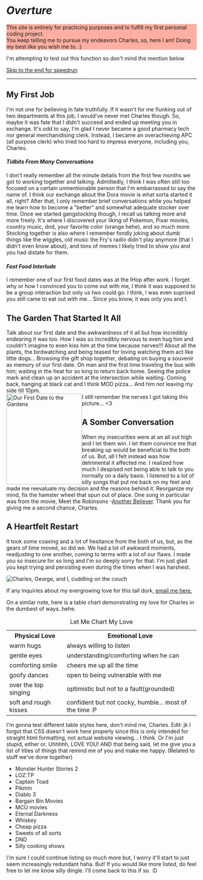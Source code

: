 <!DOCTYPE html>
<html>
<head>
<title>Expression of Love</title>
</head>
<body>

<h1><em>Overture</em></h1>
  <p style="background-color:rgba(255, 99, 71, 0.5);">This site is entirely for practicing purposes and to fulfill my first personal coding project.<br>You keep telling me to pursue my endeavors Charles, so, here I am! Doing my best like you wish me to. :)</p>
  <p>I'm attempting to test out this function so don't mind the mention below</p>
  <p><a href="#End">Skip to the end for speedrun</a></p>
<hr>
  
<h2 title="it's an awful place to work at and I suggest no one does it">My First Job</h2>
  <p>I'm not one for believing in fate truthfully. If it wasn't for me flunking out of two departments at this job, I would've never met Charles though. So, maybe it was fate that I didn't succeed and ended up meeting you in exchange. It's odd to say, I'm glad I never became a good pharmacy tech nor general merchanidising clerk. Instead, I became an overachieving APC (all purpose clerk) who tried too hard to impress everyone, including you, Charles.</p>

<h4><i>Tidbits From Many Conversations</i></h4>
  <p>I don't really remember all the minute details from the first few months we got to working together and talking. Admittedly, I think I was often still too focused on a certain unmentionable person that I'm embarrassed to say the name of. I think our exchange about the Dora movie is what sorta started it all, right? After that, I only remember brief conversations while you helped me learn how to become a "better" and somewhat adequate stocker over time. Once we started gangstocking though, I recall us talking more and more freely. It's where I discovered your liking of Pokemon, Pixar movies, country music, dnd, your favorite color (orange hehe), and so much more. Stocking together is also where I remember fondly joking about dumb things like the wiggles, old music the Fry's radio didn't play anymore (that I didn't even know about), and tons of memes I likely tried to show you and you had distate for them.</p>
 <h4><i>Fast Food Interlude</i></h4>
   <p>I remember one of our first food dates was at the IHop after work. I forget why or how I convinced you to come out with me, I think it was supposed to be a group interaction but only us two could go. I think, I was even suprised you still came to eat out with me... Since you know, it was only you and I.

<h2>The Garden That Started It All</h2>
  <p>Talk about our first date and the awkwardness of it all but how incredibly endearing it was too. How I was so incredibly nervous to even hug him and couldn't imagine to even kiss him at the time because nerves!!! About all the plants, the birdwatching and being teased for loving watching them act like little dogs... Browsing the gift shop together, debating on buying a souvenir as memory of our first date. Oh man and the first time traveling the bus with him; waiting in the heat for so long to return back home. Seeing the police mark and clean up an accident at the intersection while waiting. Coming back, hanging at black cat and I think MOD pizza... And him not leaving my side till 10pm. <br>
  <img src="https://drive.google.com/thumbnail?id=1PlbuROxsFuE_bw0XbChG24uRkCC2FcON" alt="Our First Date to the Gardens" width="200" height="240" style="float:left;"> I still remember the nerves I got taking this picture... <3
  </p>

<h2>A Somber Conversation</h2>
  <p>When my insecurities were at an all out high and I let them win. I let them convince me that breaking up would be beneficial to the both of us. But, all I felt instead was how detrimental it affected me. I realized how much I despised not being able to talk to you normally on a daily basis. I listened to a lot of silly songs that put me back on my feet and made me reevaluate my decision and the reasons behind it. Reorganize my mind, fix the hamster wheel that spun out of place. One song in particular was from the movie, Meet the Robinsons -<a href="https://youtu.be/a1xaTkFG2oY" target="_blank">Another Believer</a>. Thank you for giving me a second chance, Charles.</p>

<h2 id="End">A Heartfelt Restart</h2>
  <p>It took some coaxing and a lot of hesitance from the both of us, but, as the gears of time moved, so did we. We had a lot of awkward moments, readjusting to one another, coming to terms with a lot of our flaws. I made you so insecure for so long and I'm so deeply sorry for that. I'm just glad you kept trying and persisting even during the times when I was harshest.</p>
<img src="https://drive.google.com/thumbnail?id=1ijJfJBbGG9FIqDSYaMEqgU4uV7PIVhrP" alt="Charles, George, and I, cuddling on the couch">
   <p>If any inquiries about my evergrowing love for this tall dork, <a href=mailto:"flustered24@gmail.com">email me here.</a></p>
  <p>On a similar note, here is a table chart demonstrating my love for Charles in the dumbest of ways..hehe.</p>
  <table>
    <caption>Let Me Chart My Love</caption>
   <tr>
    <th>Physical Love</th>
    <th>Emotional Love</th>
    </tr>
    <tr>
    <td>warm hugs</td>
      <td>always willing to listen</td>
    </tr>
    <tr>
    <td>gentle eyes</td>
      <td>understanding/comforting when he can</td>
    </tr>
    <tr>
    <td>comforting smile</td>
      <td>cheers me up all the time</td>
    </tr>
    <tr>
      <td>goofy dances</td>
      <td>open to being vulnerable with me</td>
    </tr>
    <tr>
      <td>over the top singing</td>
      <td>optimistic but not to a fault(grounded)</td>
    </tr>
    <tr>
      <td>soft and rough kisses</td>
      <td>confident but not cocky, humble... most of the time :P</td>
    </tr>
  </table>
  <p>I'm gonna test different table styles here, don't mind me, Charles. Edit: jk I forgot that CSS doesn't work here properly since this is only intended for straight html formatting, not actual website viewing... I think. Or I'm just stupid, either or. Uhhhhh, LOVE YOU! AND that being said, let me give you a list of titles of things that remind me of you and make me happy. (Related to stuff we've done together)</p>
  <ul>
    <li>Monster Hunter Stories 2</li>
    <li>LOZ:TP</li>
    <li>Captain Toad</li>
    <li>Pikmin</li>
    <li>Diablo 3</li>
    <li>Bargain Bin Movies</li>
    <li>MCU movies</li>
    <li>Eternal Darkness</li>
    <li>Whiskey</li>
    <li>Cheap pizza</li>
    <li>Sweets of all sorts</li>
    <li>DND</li>
    <li>Silly cooking shows</li>
  </ul>
  <p>I'm sure I could continue listing so much more but, I worry it'll start to just seem increasingly redundant haha. But! If you would like more listed, do feel free to let me know silly dingle. I'll come back to this if so. :D</p>
  <!--I'm so bad at this I can't even figure out how to image map or if I can image map on github? have to keep trying-->
  
